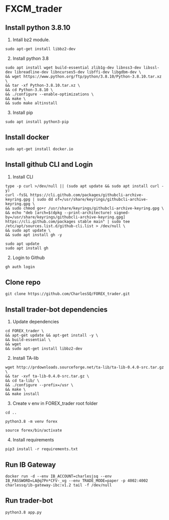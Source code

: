 # FXCM_trader

## Install python 3.8.10

1. Intall bz2 module.

```
sudo apt-get install libbz2-dev
```

2. Install python 3.8

```
sudo apt install wget build-essential zlib1g-dev libnss3-dev libssl-dev libreadline-dev libncurses5-dev libffi-dev libgdbm-dev \
&& wget https://www.python.org/ftp/python/3.8.10/Python-3.8.10.tar.xz \
&& tar -xf Python-3.8.10.tar.xz \
&& cd Python-3.8.10 \
&& ./configure --enable-optimizations \
&& make \
&& sudo make altinstall
```

3. Install pip

```
sudo apt install python3-pip
```

## Install docker

```
sudo apt-get install docker.io
```

## Install github CLI and Login

1. Install CLI

```
type -p curl >/dev/null || (sudo apt update && sudo apt install curl -y)
curl -fsSL https://cli.github.com/packages/githubcli-archive-keyring.gpg | sudo dd of=/usr/share/keyrings/githubcli-archive-keyring.gpg \
&& sudo chmod go+r /usr/share/keyrings/githubcli-archive-keyring.gpg \
&& echo "deb [arch=$(dpkg --print-architecture) signed-by=/usr/share/keyrings/githubcli-archive-keyring.gpg] https://cli.github.com/packages stable main" | sudo tee /etc/apt/sources.list.d/github-cli.list > /dev/null \
&& sudo apt update \
&& sudo apt install gh -y
```

```
sudo apt update
sudo apt install gh
```

2. Login to Github

```
gh auth login
```

## Clone repo

```
git clone https://github.com/CharlesSQ/FOREX_trader.git
```

## Install trader-bot dependencies

1. Update dependencies

```
cd FOREX_trader \
&& apt-get update && apt-get install -y \
&& build-essential \
&& wget
&& sudo apt-get install libbz2-dev
```

2. Install TA-lib

```
wget http://prdownloads.sourceforge.net/ta-lib/ta-lib-0.4.0-src.tar.gz \
&& tar -xvf ta-lib-0.4.0-src.tar.gz \
&& cd ta-lib/ \
&& ./configure --prefix=/usr \
&& make \
&& make install
```

3. Create v env in FOREX_trader root folder

```
cd ..
```

```
python3.8 -m venv forex
```

```
source forex/bin/activate
```

4. Install requirements

```
pip3 install -r requirements.txt
```

## Run IB Gateway

```
docker run -d --env IB_ACCOUNT=charlesjsq --env IB_PASSWORD=LA@q7Pn*CFV-_vg --env TRADE_MODE=paper -p 4002:4002 charlessq/ib-gateway-ibc:v1.2 tail -f /dev/null
```

## Run trader-bot

```
python3.8 app.py
```
